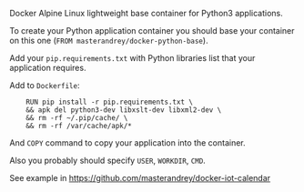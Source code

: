 Docker Alpine Linux lightweight base container for Python3 applications.

To create your Python application container you should base your container
on this one (`FROM masterandrey/docker-python-base`).

Add your `pip.requirements.txt` with Python libraries list that your application
requires.

Add to `Dockerfile`:
```
    RUN pip install -r pip.requirements.txt \
    && apk del python3-dev libxslt-dev libxml2-dev \
    && rm -rf ~/.pip/cache/ \
    && rm -rf /var/cache/apk/*
```
    
And `COPY` command to copy your application into the container.
    
Also you probably should specify `USER`, `WORKDIR`, `CMD`.

See example in https://github.com/masterandrey/docker-iot-calendar
